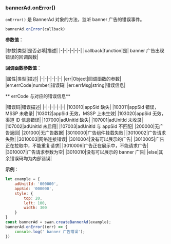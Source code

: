 ### bannerAd.onError()

`onError()` 是 BannerAd 对象的方法，监听 banner 广告的错误事件。

```js
bannerAd.onError(callback)
```

**参数值**：

|参数|类型|是否必填|描述|
|-|-|-|-|-|-|
|callback|function|是| banner 广告出现错误的回调函数|


**回调函数参数值**：

|属性|类型|描述|
|-|-|-|-|-|-|
|err|Object|回调函数的参数|
|err.errCode|number|错误码|
|err.errMsg|string|错误信息|


** errCode 与对应的错误信息**

|错误码|错误描述|
|-|-|-|-|-|-|
|103010|appSid 缺失|
|103011|appSid 错误，MSSP 未收录|
|103012|appSid 无效，MSSP 上未生效|
|103020|appSid 无效，渠道 ID 信息错误|
|107000|adUnitId 缺失|
|107001|adUnitId 未收录|
|107002|adUnitId 未启用|
|107003|adUnitId 与 appSid 不匹配|
|200000|无广告返回|
|201000|无广告数据|
|3010000|广告组件挂载失败|
|3010002|广告请求失败|
|3010003|网络连接错误|
|3010004|没有可以展示的广告|
|3010005|广告正在拉取中，不能重复请求|
|3010006|广告正在展示中，不能请求广告|
|3010007|广告请求参数为空|
|3010010|没有可以展示的 banner 广告|
|else|其余错误码均为内部错误|


**示例**：

```js
let example = {
    adUnitId: '000000',
    appSid: '000000',
    style: {
        top: 20,
        left: 100,
        width: 300
    }
}
const bannerAd = swan.createBannerAd(example);
bannerAd.onError((err) => {
    console.log(' banner 广告错误');
})

```